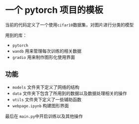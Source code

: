 # 一个 pytorch 项目的模板

当前的代码定义了一个使用`cifar10`数据集，对图片进行分类的模型


用到的库：

+ `pytorch`
+ `wandb` 用来管理每次训练的相关数据
+ `gradio` 用来制作图形化使用界面

## 功能

+ `models` 文件夹下定义了网络的结构
+ `data` 文件夹下包含了所用到的数据以及数据处理相关的操作
+ `utils` 文件夹下定义了一些辅助函数
+ `webpage.ipynb` 构建图形界面

最后在 `main.py`中开启训练以及其他操作
